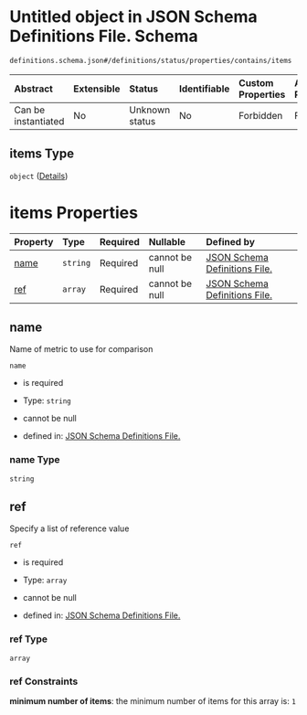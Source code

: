 # Untitled object in JSON Schema Definitions File.  Schema

```txt
definitions.schema.json#/definitions/status/properties/contains/items
```



| Abstract            | Extensible | Status         | Identifiable | Custom Properties | Additional Properties | Access Restrictions | Defined In                                                                         |
| :------------------ | :--------- | :------------- | :----------- | :---------------- | :-------------------- | :------------------ | :--------------------------------------------------------------------------------- |
| Can be instantiated | No         | Unknown status | No           | Forbidden         | Forbidden             | none                | [definitions.schema.json\*](../out/definitions.schema.json "open original schema") |

## items Type

`object` ([Details](definitions-definitions-status-properties-contains-items.md))

# items Properties

| Property      | Type     | Required | Nullable       | Defined by                                                                                                                                                                                            |
| :------------ | :------- | :------- | :------------- | :---------------------------------------------------------------------------------------------------------------------------------------------------------------------------------------------------- |
| [name](#name) | `string` | Required | cannot be null | [JSON Schema Definitions File. ](definitions-definitions-status-properties-contains-items-properties-name.md "definitions.schema.json#/definitions/status/properties/contains/items/properties/name") |
| [ref](#ref)   | `array`  | Required | cannot be null | [JSON Schema Definitions File. ](definitions-definitions-status-properties-contains-items-properties-ref.md "definitions.schema.json#/definitions/status/properties/contains/items/properties/ref")   |

## name

Name of metric to use for comparison

`name`

*   is required

*   Type: `string`

*   cannot be null

*   defined in: [JSON Schema Definitions File. ](definitions-definitions-status-properties-contains-items-properties-name.md "definitions.schema.json#/definitions/status/properties/contains/items/properties/name")

### name Type

`string`

## ref

Specify a list of reference value

`ref`

*   is required

*   Type: `array`

*   cannot be null

*   defined in: [JSON Schema Definitions File. ](definitions-definitions-status-properties-contains-items-properties-ref.md "definitions.schema.json#/definitions/status/properties/contains/items/properties/ref")

### ref Type

`array`

### ref Constraints

**minimum number of items**: the minimum number of items for this array is: `1`
